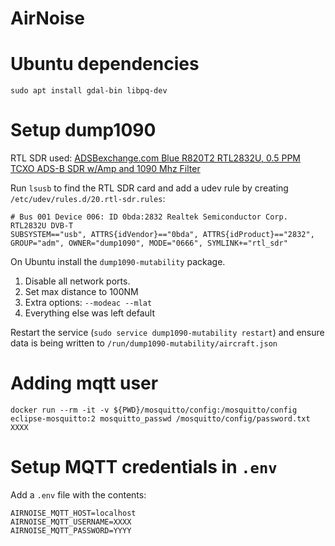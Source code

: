 # AirNoise

# Ubuntu dependencies

```
sudo apt install gdal-bin libpq-dev
```

# Setup dump1090

RTL SDR used: [ADSBexchange.com Blue R820T2 RTL2832U, 0.5 PPM TCXO ADS-B SDR w/Amp and 1090 Mhz Filter](https://www.amazon.com/dp/B09F2ND4R6)

Run `lsusb` to find the RTL SDR card and add a udev rule by creating `/etc/udev/rules.d/20.rtl-sdr.rules`:

```
# Bus 001 Device 006: ID 0bda:2832 Realtek Semiconductor Corp. RTL2832U DVB-T
SUBSYSTEM=="usb", ATTRS{idVendor}=="0bda", ATTRS{idProduct}=="2832", GROUP="adm", OWNER="dump1090", MODE="0666", SYMLINK+="rtl_sdr"
```

On Ubuntu install the `dump1090-mutability` package.

1. Disable all network ports.
1. Set max distance to 100NM
1. Extra options: `--modeac --mlat`
1. Everything else was left default

Restart the service (`sudo service dump1090-mutability restart`) and ensure data is being written to `/run/dump1090-mutability/aircraft.json`


# Adding mqtt user

```
docker run --rm -it -v ${PWD}/mosquitto/config:/mosquitto/config eclipse-mosquitto:2 mosquitto_passwd /mosquitto/config/password.txt XXXX
```

# Setup MQTT credentials in `.env`

Add a `.env` file with the contents:

```
AIRNOISE_MQTT_HOST=localhost
AIRNOISE_MQTT_USERNAME=XXXX
AIRNOISE_MQTT_PASSWORD=YYYY
```
